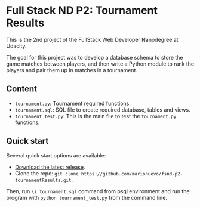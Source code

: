 # Full Stack ND P2: Tournament Results

This is the 2nd project of the FullStack Web Developer Nanodegree at Udacity.

The goal for this project was to develop a database schema to store the game matches between players, and then write a Python module to rank the players and pair them up in matches in a tournament.

## Content

- `tournament.py`: Tournament required functions.
- `tournament.sql`: SQL file to create required database, tables and views.
- `tournament_test.py`: This is the main file to test the `tournament.py` functions.

## Quick start

Several quick start options are available:

- [Download the latest release](https://github.com/marionuevo/fsnd-p2-tournamentResults/archive/master.zip).
- Clone the repo: `git clone https://github.com/marionuevo/fsnd-p2-tournamentResults.git`.

Then, run `\i tournament.sql` command from psql environment and run the program with `python tournament_test.py` from the command line.